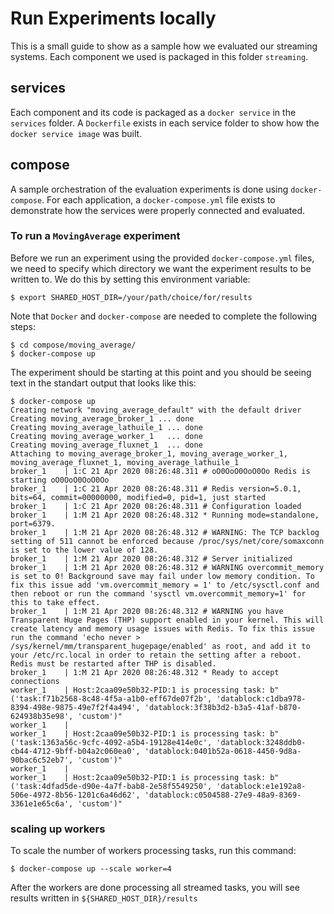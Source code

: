 # Run Experiments locally
This is a small guide to show as a sample how we evaluated our streaming systems. Each component we used is packaged in this folder `streaming`.

## services
Each component and its code is packaged as a `docker service` in the `services` folder. A `Dockerfile` exists in each service folder to show how the `docker service image` was built.

## compose
A sample orchestration of the evaluation experiments is done using `docker-compose`. For each application, a `docker-compose.yml` file exists to demonstrate how the services were properly connected and evaluated.

### To run a `MovingAverage` experiment
Before we run an experiment using the provided `docker-compose.yml` files, we need to specify which directory we want the experiment results to be written to. We do this by setting this environment variable:
```
$ export SHARED_HOST_DIR=/your/path/choice/for/results
```

Note that `Docker` and `docker-compose` are needed to complete the following steps:
```
$ cd compose/moving_average/
$ docker-compose up
```

The experiment should be starting at this point and you should be seeing text in the standart output that looks like this:
```
$ docker-compose up
Creating network "moving_average_default" with the default driver
Creating moving_average_broker_1 ... done
Creating moving_average_lathuile_1 ... done
Creating moving_average_worker_1   ... done
Creating moving_average_fluxnet_1  ... done
Attaching to moving_average_broker_1, moving_average_worker_1, moving_average_fluxnet_1, moving_average_lathuile_1
broker_1    | 1:C 21 Apr 2020 08:26:48.311 # oO0OoO0OoO0Oo Redis is starting oO0OoO0OoO0Oo
broker_1    | 1:C 21 Apr 2020 08:26:48.311 # Redis version=5.0.1, bits=64, commit=00000000, modified=0, pid=1, just started
broker_1    | 1:C 21 Apr 2020 08:26:48.311 # Configuration loaded
broker_1    | 1:M 21 Apr 2020 08:26:48.312 * Running mode=standalone, port=6379.
broker_1    | 1:M 21 Apr 2020 08:26:48.312 # WARNING: The TCP backlog setting of 511 cannot be enforced because /proc/sys/net/core/somaxconn is set to the lower value of 128.
broker_1    | 1:M 21 Apr 2020 08:26:48.312 # Server initialized
broker_1    | 1:M 21 Apr 2020 08:26:48.312 # WARNING overcommit_memory is set to 0! Background save may fail under low memory condition. To fix this issue add 'vm.overcommit_memory = 1' to /etc/sysctl.conf and then reboot or run the command 'sysctl vm.overcommit_memory=1' for this to take effect.
broker_1    | 1:M 21 Apr 2020 08:26:48.312 # WARNING you have Transparent Huge Pages (THP) support enabled in your kernel. This will create latency and memory usage issues with Redis. To fix this issue run the command 'echo never > /sys/kernel/mm/transparent_hugepage/enabled' as root, and add it to your /etc/rc.local in order to retain the setting after a reboot. Redis must be restarted after THP is disabled.
broker_1    | 1:M 21 Apr 2020 08:26:48.312 * Ready to accept connections
worker_1    | Host:2caa09e50b32-PID:1 is processing task: b"('task:f71b2568-8c48-4f5a-a1b0-eff67de07f2b', 'datablock:c1dba978-8394-498e-9875-49e7f2f4a494', 'datablock:3f38b3d2-b3a5-41af-b870-624938b35e98', 'custom')"
worker_1    | 
worker_1    | Host:2caa09e50b32-PID:1 is processing task: b"('task:1363a56c-9cfc-4092-a5b4-19128e414e0c', 'datablock:3248ddb0-cb44-4712-9bff-b04a2c060ea0', 'datablock:0401b52a-0618-4450-9d8a-90bac6c52eb7', 'custom')"
worker_1    | 
worker_1    | Host:2caa09e50b32-PID:1 is processing task: b"('task:4dfad5de-d90e-4a7f-bab8-2e58f5549250', 'datablock:e1e192a8-506e-4972-8b56-1201c6a46d62', 'datablock:c0504588-27e9-48a9-8369-3361e1e65c6a', 'custom')"
```

### scaling up workers
To scale the number of workers processing tasks, run this command:
```
$ docker-compose up --scale worker=4
```

After the workers are done processing all streamed tasks, you will see results written in `${SHARED_HOST_DIR}/results`

